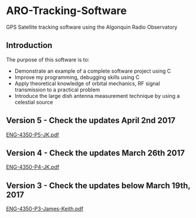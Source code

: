 # ARO-Tracking-Software
GPS Satellite tracking software using the Algonquin Radio Observatory

## Introduction
The purpose of this software is to:
* Demonstrate an example of a complete software project using C
* Improve my programming, debugging skills using C
* Apply theoretical knowledge of orbital mechanics, RF signal transmission to a practical problem
* Introduce the large dish antenna measurement technique by using a celestial source

## Version 5 - Check the updates April 2nd 2017

[ENG-4350-P5-JK.pdf](http://kmenezes.github.io/ARO-Tracking-Software/docs/ENG-4350-P5-JK.pdf)

## Version 4 - Check the updates March 26th 2017

[ENG-4350-P4-JK.pdf](http://kmenezes.github.io/ARO-Tracking-Software/docs/ENG-4350-P4-JK.pdf)

## Version 3 - Check the updates below March 19th, 2017

[ENG-4350-P3-James-Keith.pdf](http://kmenezes.github.io/ARO-Tracking-Software/docs/ENG-4350-P3-James-Keith.pdf)
